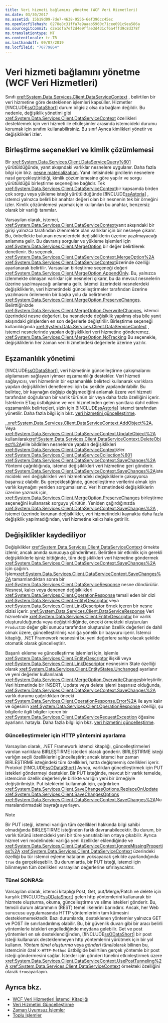 ```yaml
---
title: Veri hizmeti bağlamını yönetme (WCF Veri Hizmetleri)
ms.date: 03/30/2017
ms.assetid: 15b19d09-7de7-4638-9556-6ef396cc45ec
ms.openlocfilehash: 0278e8c31ffa7e9aaab5960c71cee091c9ea586a
ms.sourcegitcommit: d2e1dfa7ef2d4e9ffae3d431cf6a4ffd9c8d378f
ms.translationtype: MT
ms.contentlocale: tr-TR
ms.lasthandoff: 09/07/2019
ms.locfileid: "70779864"
---
```

# <a name="managing-the-data-service-context-wcf-data-services"></a>Veri hizmeti bağlamını yönetme (WCF Veri Hizmetleri)
Sınıfı <xref:System.Data.Services.Client.DataServiceContext> , belirtilen bir veri hizmetine göre desteklenen işlemleri kapsüller. Hizmetler [!INCLUDE[ssODataShort](../../../../includes/ssodatashort-md.md)] durum bilgisiz olsa da bağlam değildir. Bu nedenle, değişiklik yönetimi gibi <xref:System.Data.Services.Client.DataServiceContext> özellikleri desteklemek için veri hizmeti ile etkileşimler arasında istemcideki durumu korumak için sınıfını kullanabilirsiniz. Bu sınıf Ayrıca kimlikleri yönetir ve değişiklikleri izler.  
  
## <a name="merge-options-and-identity-resolution"></a>Birleştirme seçenekleri ve kimlik çözümlemesi  
 Bir <xref:System.Data.Services.Client.DataServiceQuery%601> yürütüldüğünde, yanıt akışındaki varlıklar nesnelere uygulanır. Daha fazla bilgi için bkz. [nesne materialization](object-materialization-wcf-data-services.md). Yanıt iletisindeki girdilerin nesnelere nasıl gerçekleştirildiği, kimlik çözümlemesine göre yapılır ve sorgu yürütüldüğü birleştirme seçeneğine bağlıdır. Tek <xref:System.Data.Services.Client.DataServiceContext>bir kapsamda birden çok sorgu veya yükleme isteği yürütüldüğünde [!INCLUDE[ssAstoria](../../../../includes/ssastoria-md.md)] , istemci yalnızca belirli bir anahtar değeri olan bir nesnenin tek bir örneğini izler. Kimlik çözümlemesi yapmak için kullanılan bu anahtar, benzersiz olarak bir varlığı tanımlar.  
  
 Varsayılan olarak, istemci, <xref:System.Data.Services.Client.DataServiceContext>yanıt akışındaki bir girişi yalnızca tarafından izlenmekte olan varlıklar için bir nesneye çıkarır. Bu, önbellekte bulunan nesnelerdeki değişikliklerin üzerine yazılmayacağı anlamına gelir. Bu davranış sorgular ve yükleme işlemleri için <xref:System.Data.Services.Client.MergeOption> bir değer belirtilerek denetlenir. Bu seçenek, <xref:System.Data.Services.Client.DataServiceContext.MergeOption%2A> <xref:System.Data.Services.Client.DataServiceContext>üzerinde özelliği ayarlanarak belirtilir. Varsayılan birleştirme seçeneği değeri <xref:System.Data.Services.Client.MergeOption.AppendOnly>. Bu, yalnızca izlenmekte olmayan varlıklar için nesneleri çıkarır, bu da mevcut nesnelerin üzerine yazılmayacağı anlamına gelir. İstemci üzerindeki nesnelerdeki değişikliklerin, veri hizmetindeki güncelleştirmeler tarafından üzerine yazılmasını önlemenin bir başka yolu da belirtmektir <xref:System.Data.Services.Client.MergeOption.PreserveChanges>. Belirttiğinizde <xref:System.Data.Services.Client.MergeOption.OverwriteChanges>, istemci üzerindeki nesne değerleri, bu nesnelerde değişiklik yapılmış olsa bile yanıt akışındaki girişlerden en son değerlerle değiştirilir. Birleştirme seçeneği kullanıldığında <xref:System.Data.Services.Client.DataServiceContext> , istemci nesnelerinde yapılan değişiklikleri veri hizmetine gönderemez. <xref:System.Data.Services.Client.MergeOption.NoTracking> Bu seçenekle, değişikliklerin her zaman veri hizmetindeki değerlerle üzerine yazılır.  
  
## <a name="managing-concurrency"></a>Eşzamanlılık yönetimi  
 [!INCLUDE[ssODataShort](../../../../includes/ssodatashort-md.md)], veri hizmetinin güncelleştirme çakışmalarını algılamasını sağlayan iyimser eşzamanlılığı destekler. Veri hizmeti sağlayıcısı, veri hizmetinin bir eşzamanlılık belirteci kullanarak varlıklara yapılan değişiklikleri denetlemesi için bu şekilde yapılandırılabilir. Bu belirteç, bir kaynağın değişip değişmediğini anlamak üzere veri hizmeti tarafından doğrulanan bir varlık türünün bir veya daha fazla özelliğini içerir. İsteklerin ETag üstbilgisine ve veri hizmetinden gelen yanıtlara dahil edilen eşzamanlılık belirteçleri, sizin için [!INCLUDE[ssAstoria](../../../../includes/ssastoria-md.md)] istemci tarafından yönetilir. Daha fazla bilgi için bkz. [veri hizmetini güncelleştirme](updating-the-data-service-wcf-data-services.md).  
  
 ,,<xref:System.Data.Services.Client.DataServiceContext.AddObject%2A>, Veya <xref:System.Data.Services.Client.DataServiceContext.UpdateObject%2A> kullanılarak<xref:System.Data.Services.Client.DataServiceContext.DeleteObject%2A>elile bildirilen nesnelerde yapılan değişiklikleri <xref:System.Data.Services.Client.DataServiceContext>izler. <xref:System.Data.Services.Client.DataServiceCollection%601> <xref:System.Data.Services.Client.DataServiceContext.SaveChanges%2A> Yöntemi çağrıldığında, istemci değişiklikleri veri hizmetine geri gönderir. <xref:System.Data.Services.Client.DataServiceContext.SaveChanges%2A>istemcideki veri değişiklikleri veri hizmetindeki değişikliklerle çakışıyorsa başarısız olabilir. Bu gerçekleştiğinde, güncelleştirme verilerini almak için varlık kaynağını yeniden sorgumalısınız. Veri hizmetindeki değişikliklerin üzerine yazmak için, <xref:System.Data.Services.Client.MergeOption.PreserveChanges> birleştirme seçeneğini kullanarak sorguyu yürütün. Yeniden çağırdığınızda <xref:System.Data.Services.Client.DataServiceContext.SaveChanges%2A> , istemci üzerinde korunan değişiklikler, veri hizmetindeki kaynakta daha fazla değişiklik yapılmadığından, veri hizmetine kalıcı hale getirilir.  
  
## <a name="saving-changes"></a>Değişiklikler kaydediliyor  
 Değişiklikler <xref:System.Data.Services.Client.DataServiceContext> örnekte izlenir, ancak anında sunucuya gönderilmez. Belirtilen bir etkinlik için gerekli değişikliklerle işiniz bittiğinde, tüm değişiklikleri veri hizmetine göndermek <xref:System.Data.Services.Client.DataServiceContext.SaveChanges%2A> için çağırın. İşlem<xref:System.Data.Services.Client.DataServiceContext.SaveChanges%2A> tamamlandıktan sonra bir <xref:System.Data.Services.Client.DataServiceResponse> nesne döndürülür. Nesnesi, kalıcı veya denenen değişiklikleri <xref:System.Data.Services.Client.OperationResponse> temsil eden bir dizi <xref:System.Data.Services.Client.EntityDescriptor> veya <xref:System.Data.Services.Client.LinkDescriptor> örnek içeren bir nesne dizisi içerir. <xref:System.Data.Services.Client.DataServiceResponse> Veri hizmetinde <xref:System.Data.Services.Client.EntityDescriptor> bir varlık oluşturulduğunda veya değiştirildiğinde, önceki örnekteki oluşturulan `ProductID` değer gibi sunucu tarafından oluşturulan özellik değerleri de dahil olmak üzere, güncelleştirilmiş varlığa yönelik bir başvuru içerir. İstemci kitaplığı, .NET Framework nesnesini bu yeni değerlere sahip olacak şekilde otomatik olarak güncelleştirir.  
  
 Başarılı ekleme ve güncelleştirme işlemleri için, işlemle <xref:System.Data.Services.Client.EntityDescriptor> ilişkili veya <xref:System.Data.Services.Client.LinkDescriptor> nesnesinin State özelliği olarak <xref:System.Data.Services.Client.EntityStates.Unchanged> ayarlanır ve yeni değerler kullanılarak <xref:System.Data.Services.Client.MergeOption.OverwriteChanges>birleştirilir. Veri hizmetinde bir INSERT, Update veya delete işlemi başarısız olduğunda, <xref:System.Data.Services.Client.DataServiceContext.SaveChanges%2A> varlık durumu çağrıldıktan önceki <xref:System.Data.Services.Client.OperationResponse.Error%2A> ile aynı kalır ve öğesinin <xref:System.Data.Services.Client.OperationResponse> özelliği, şu bilgilerle ilgili bilgiler içeren bir <xref:System.Data.Services.Client.DataServiceRequestException> öğesine ayarlanır. hatayla. Daha fazla bilgi için bkz. [veri hizmetini güncelleştirme](updating-the-data-service-wcf-data-services.md).  
  
### <a name="setting-the-http-method-for-updates"></a>Güncelleştirmeler için HTTP yöntemini ayarlama  
 Varsayılan olarak, .NET Framework istemci kitaplığı, güncelleştirmeleri varolan varlıklara BIRLEŞTIRME istekleri olarak gönderir. BIRLEŞTIRME isteği varlığın seçili özelliklerini güncelleştirir; ancak istemci her zaman BIRLEŞTIRME isteğindeki tüm özellikleri, hatta değişmemiş özellikleri içerir. Protokol [!INCLUDE[ssODataShort](../../../../includes/ssodatashort-md.md)] Ayrıca, varlıkları güncelleştirmek için PUT istekleri göndermeyi destekler. Bir PUT isteğinde, mevcut bir varlık temelde, istemcinin özellik değerleriyle birlikte varlığın yeni bir örneğiyle değiştirilmiştir. Put isteklerini kullanmak için, çağrılırken <xref:System.Data.Services.Client.SaveChangesOptions.ReplaceOnUpdate> <xref:System.Data.Services.Client.SaveChangesOptions> <xref:System.Data.Services.Client.DataServiceContext.SaveChanges%2A>Numaralandırmadaki bayrağı ayarlayın.  
  
> [!NOTE]
> Bir PUT isteği, istemci varlığın tüm özellikleri hakkında bilgi sahibi olmadığında BIRLEŞTIRME isteğinden farklı davranabilecektir. Bu durum, bir varlık türünü istemcideki yeni bir türe yansıtılabilen ortaya çıkabilir. Ayrıca hizmet veri modelindeki varlığa yeni özellikler eklendiğinde ve <xref:System.Data.Services.Client.DataServiceContext.IgnoreMissingProperties%2A> <xref:System.Data.Services.Client.DataServiceContext> üzerindeki özelliği bu tür istemci eşleme hatalarını yoksayacak şekilde ayarlandığında `true` da gerçekleşebilir. Bu durumlarda, bir PUT isteği, istemci için bilinmeyen tüm özellikleri varsayılan değerlerine sıfırlayacaktır.  
  
### <a name="post-tunneling"></a>Tünel SONRASı  
 Varsayılan olarak, istemci kitaplığı Post, Get, put/Merge/Patch ve delete için karşılık [!INCLUDE[ssODataShort](../../../../includes/ssodatashort-md.md)] gelen http yöntemlerini kullanarak bir hizmete oluşturma, okuma, güncelleştirme ve silme istekleri gönderir. Bu, temsili durum aktarımının (REST) temel ilkelerini barındırır. Ancak, her Web sunucusu uygulamasında HTTP yöntemlerinin tam kümesini desteklememektedir. Bazı durumlarda, desteklenen yöntemler yalnızca GET ve POST ile sınırlandırılmış olabilir. Bu, bir güvenlik duvarı gibi bir aracı belirli yöntemlerle istekleri engellediğinde meydana gelebilir. Get ve post yöntemleri en sık desteklendiğinden, [!INCLUDE[ssODataShort](../../../../includes/ssodatashort-md.md)] bir post isteği kullanarak desteklenmeyen http yöntemlerini yürütmek için bir yol kullanın. *Yöntem tünel oluşturma* veya *gönderi tüneli*olarak bilinen bu, istemcinin özel `X-HTTP-Method` üstbilgide belirtilen gerçek yöntemle bir post isteği göndermesini sağlar. İstekler için gönderi tünelini etkinleştirmek üzere <xref:System.Data.Services.Client.DataServiceContext.UsePostTunneling%2A> <xref:System.Data.Services.Client.DataServiceContext> örnekteki özelliğini olarak `true`ayarlayın.  
  
## <a name="see-also"></a>Ayrıca bkz.

- [WCF Veri Hizmetleri İstemci Kitaplığı](wcf-data-services-client-library.md)
- [Veri Hizmetini Güncelleştirme](updating-the-data-service-wcf-data-services.md)
- [Zaman Uyumsuz İşlemler](asynchronous-operations-wcf-data-services.md)
- [Toplu İşlemler](batching-operations-wcf-data-services.md)
